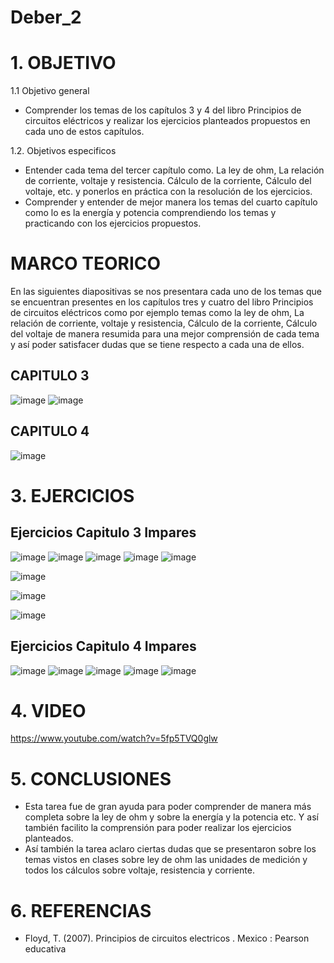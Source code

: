 # Deber_2
# 1. OBJETIVO
1.1 Objetivo general
* Comprender los temas de los capítulos 3 y 4 del libro Principios de circuitos eléctricos y realizar los ejercicios planteados propuestos en cada uno de estos capítulos.

1.2. Objetivos especificos 
* Entender cada tema del tercer capítulo como. La ley de ohm, La relación de corriente, voltaje y resistencia. Cálculo de la corriente, Cálculo del voltaje, etc. y ponerlos en práctica con la resolución de los ejercicios.
* Comprender y entender de mejor manera los temas del cuarto capítulo como lo es la energía y potencia comprendiendo los temas y practicando con los ejercicios propuestos.
# MARCO TEORICO 
En las siguientes diapositivas se nos presentara cada uno de los temas que se encuentran presentes en los capítulos tres y cuatro del libro Principios de circuitos eléctricos como por ejemplo temas como la ley de ohm, La relación de corriente, voltaje y resistencia, Cálculo de la corriente, Cálculo del voltaje de manera resumida para una mejor comprensión de cada tema y así poder satisfacer dudas que se tiene respecto a cada una de ellos.
## CAPITULO 3
![image](https://user-images.githubusercontent.com/116833211/202391402-a180a05b-2924-4384-89ab-419cc04f4c04.png)
![image](https://user-images.githubusercontent.com/116833211/202391465-4619cd92-1bf6-4e3b-9789-90ae102e316f.png)
## CAPITULO 4
![image](https://user-images.githubusercontent.com/116833211/202391553-451f43f0-7116-4859-b312-9c908905e561.png)
# 3. EJERCICIOS 
## Ejercicios Capitulo 3 Impares 
![image](https://user-images.githubusercontent.com/116833211/202503496-65b4777c-9d99-4acd-ae97-43d6549d96e4.png)
![image](https://user-images.githubusercontent.com/116833211/202503658-96fddd45-005c-484d-ae2c-81a38275a05b.png)
![image](https://user-images.githubusercontent.com/116833211/202503746-b8bee22a-c38b-4e43-913b-8a811b465734.png)
![image](https://user-images.githubusercontent.com/116833211/202503816-6881fd8c-ebad-4865-b9ba-6cf4f8606efc.png)
![image](https://user-images.githubusercontent.com/116833211/202503862-cd4a7ae3-c4b1-447d-9fa5-db8ab6f46b61.png)

![image](https://user-images.githubusercontent.com/116833211/202409254-eb2a08c4-31cd-458b-a152-8617b663a6ee.png)

![image](https://user-images.githubusercontent.com/116833211/202409348-c1e08417-551a-4951-97fd-41037bb12454.png)

![image](https://user-images.githubusercontent.com/116833211/202409422-38266041-eaab-4688-bc2f-eb43e304527e.png)
## Ejercicios Capitulo 4 Impares 
![image](https://user-images.githubusercontent.com/116833211/202392956-afc55c40-07b5-45f3-9e43-4f0a91a10c4e.png)
![image](https://user-images.githubusercontent.com/116833211/202393017-09a2e2d5-1c80-4150-ba61-e822d607546b.png)
![image](https://user-images.githubusercontent.com/116833211/202393089-7b817e7a-6ee7-4198-9a6c-edb107fd1fee.png)
![image](https://user-images.githubusercontent.com/116833211/202393119-59a9a799-bdda-4dfd-aa34-449185b143c2.png)
![image](https://user-images.githubusercontent.com/116833211/202393168-382e61f2-362f-4d49-99bf-6ee9fca56864.png)
# 4. VIDEO
https://www.youtube.com/watch?v=5fp5TVQ0glw
# 5. CONCLUSIONES
* Esta tarea fue de gran ayuda para poder comprender de manera más completa sobre la ley de ohm y sobre la energía y la potencia etc. Y así también facilito la comprensión para poder realizar los ejercicios planteados.
* Así también la tarea aclaro ciertas dudas que se presentaron sobre los temas vistos en clases sobre ley de ohm las unidades de medición y todos los cálculos sobre voltaje, resistencia y corriente.
# 6. REFERENCIAS
* Floyd, T. (2007). Principios de circuitos electricos . Mexico : Pearson educativa 
